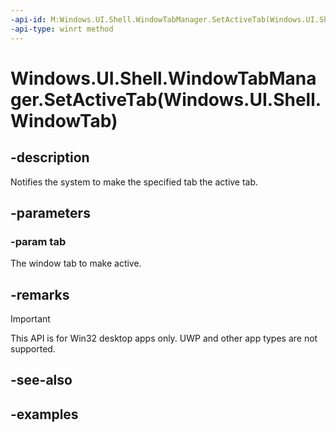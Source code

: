 ```yaml
---
-api-id: M:Windows.UI.Shell.WindowTabManager.SetActiveTab(Windows.UI.Shell.WindowTab)
-api-type: winrt method
---
```


# Windows.UI.Shell.WindowTabManager.SetActiveTab(Windows.UI.Shell.WindowTab)

<!--
public void SetActiveTab (Windows.UI.Shell.WindowTab tab);
-->

## -description

Notifies the system to make the specified tab the active tab.

## -parameters

### -param tab

The window tab to make active.

## -remarks

> [!IMPORTANT]
> This API is for Win32 desktop apps only. UWP and other app types are not supported.

## -see-also

## -examples
